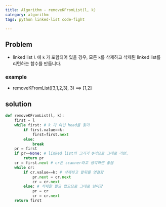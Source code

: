 ```yaml
---
title: Algorithm - removeKFromList(l, k)
category: algorithm
tags: python linked-list code-fight

---
```


## Problem 

- linked list `l` 에 `k` 가 포함되어 있을 경우, 모든 `k`를 삭제하고 삭제된 linked list를 리턴하는 함수를 만듭니다. 

### example 

- removeKFromList([3,1,2,3], 3) ==> [1,2]

## solution

```python
def removeKFromList(l, k):
    first = l
    while first: # k 가 아닌 head를 찾기 
        if first.value==k:
            first=first.next
        else:
            break
    pr = first
    if pr==None: # linked list의 크기가 0이므로 그대로 리턴. 
        return pr
    cr = first.next # cr은 scanner라고 생각하면 좋음 
    while cr:
        if cr.value==k: # 삭제하고 앞뒤를 연결함 
            pr.next = cr.next
            cr = cr.next
        else: # 삭제할 필요 없으므로 그대로 넘어감 
            pr = cr
            cr = cr.next
    return first
```
